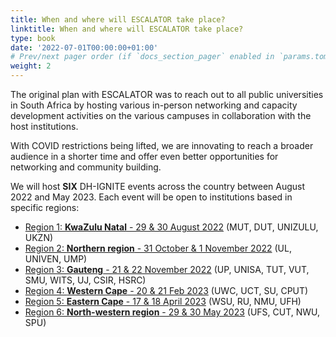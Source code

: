 ```yaml
---
title: When and where will ESCALATOR take place?
linktitle: When and where will ESCALATOR take place?
type: book
date: '2022-07-01T00:00:00+01:00'
# Prev/next pager order (if `docs_section_pager` enabled in `params.toml`)
weight: 2
---
```


The original plan with ESCALATOR was to reach out to all public universities in South Africa by hosting various in-person networking and capacity development activities on the various campuses in collaboration with the host institutions.

With COVID restrictions being lifted, we are innovating to reach a broader audience in a shorter time and offer even better opportunities for networking and community building.

We will host **SIX** DH-IGNITE events across the country between August 2022 and May 2023. Each event will be open to institutions based in specific regions:

- [Region 1: **KwaZulu Natal** - 29 & 30 August 2022](../event/kzn-region/) (MUT, DUT, UNIZULU, UKZN)
- [Region 2: **Northern region** - 31 October & 1 November 2022](../../event/northern-region) (UL, UNIVEN, UMP)
- [Region 3: **Gauteng** - 21 & 22 November 2022](../../event/gauteng-region) (UP, UNISA, TUT, VUT, SMU, WITS, UJ, CSIR, HSRC)
- [Region 4: **Western Cape** - 20 & 21 Feb 2023](../event/westerncape-region/) (UWC, UCT, SU, CPUT)
- [Region 5: **Eastern Cape** - 17 & 18 April 2023](../event/easterncape-region/) (WSU, RU, NMU, UFH)
- [Region 6: **North-western region** - 29 & 30 May 2023](../event/northwestern-region/) (UFS, CUT, NWU, SPU)
